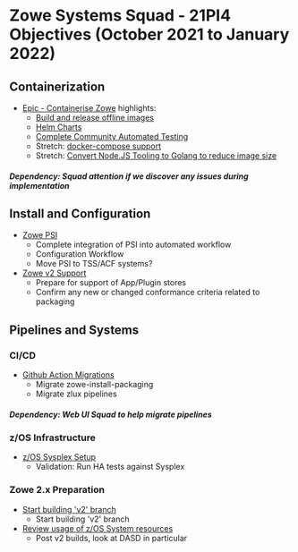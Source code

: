 # Zowe Systems Squad - 21PI4 Objectives (October 2021 to January 2022)

## Containerization

* [Epic - Containerise Zowe](https://github.com/zowe/zowe-install-packaging/issues/793) highlights:
  - [Build and release offline images]()
  - [Helm Charts]()
  - [Complete Community Automated Testing]()
  - Stretch: [docker-compose support]()
  - Stretch: [Convert Node.JS Tooling to Golang to reduce image size]()

##### Dependency: Squad attention if we discover any issues during implementation

## Install and Configuration 

* [Zowe PSI]()
  - Complete integration of PSI into automated workflow
  - Configuration Workflow
  - Move PSI to TSS/ACF systems?
* [Zowe v2 Support](https://github.com/zowe/zowe-install-packaging/issues/2136)
  - Prepare for support of App/Plugin stores
  - Confirm any new or changed conformance criteria related to packaging

## Pipelines and Systems

### CI/CD 

* [Github Action Migrations](https://github.com/zowe/zowe-install-packaging/issues/1868)
  - Migrate zowe-install-packaging
  - Migrate zlux pipelines

##### Dependency: Web UI Squad to help migrate pipelines

### z/OS Infrastructure

* [z/OS Sysplex Setup](https://github.com/zowe/zowe-install-packaging/issues/1397)
  - Validation: Run HA tests against Sysplex

### Zowe 2.x Preparation

* [Start building 'v2' branch](https://github.com/zowe/zowe-install-packaging/issues/2262)
  - Start building 'v2' branch
* [Review usage of z/OS System resources]()
  - Post v2 builds, look at DASD in particular
